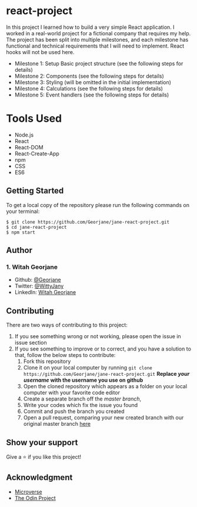 # react-project

In this project I learned how to build a very simple React application. I worked in a real-world project for a fictional company that requires my help. The project has been split into multiple milestones, and each milestone has functional and technical requirements that I will need to implement. React hooks will not be used here.

- Milestone 1: Setup Basic project structure (see the following steps for details)
- Milestone 2: Components (see the following steps for details)
- Milestone 3: Styling (will be omitted in the initial implementation)
- Milestone 4: Calculations (see the following steps for details)
- Milestone 5: Event handlers (see the following steps for details)

# Tools Used
- Node.js
- React
- React-DOM
- React-Create-App
- npm
- CSS
- ES6

## Getting Started
To get a local copy of the repository please run the following commands on your terminal:
```
$ git clone https://github.com/Georjane/jane-react-project.git
$ cd jane-react-project
$ npm start
```

## Author

### 1. Witah Georjane
* Github: [@Georjane](https://github.com/Georjane)
* Twitter: [@WittyJany](https://twitter.com/WittyJany)
* LinkedIn: [Witah Georjane](https://www.linkedin.com/in/witah-georjane)

## Contributing
There are two ways of contributing to this project:

1. If you see something wrong or not working, please open the issue in issue section
2. If you see something to improve or to correct, and you have a solution to that, follow the below steps to contribute:
    1. Fork this repository
    2. Clone it on your local computer by running `git clone https://github.com/Georjane/jane-react-project.git` __Replace *your username* with the username you use on github__
    3. Open the cloned repository which appears as a folder on your local computer with your favorite code editor
    4. Create a separate branch off the *master branch*,
    5. Write your codes which fix the issue you found
    6. Commit and push the branch you created
    7. Open a pull request, comparing your new created branch with our original master branch [here](https://github.com/Georjane/jane-react-project/pulls)

## Show your support

Give a ⭐️ if you like this project!

## Acknowledgment
* [Microverse](https://www.microvese.org)
* [The Odin Project](https://www.theodinproject.com)
